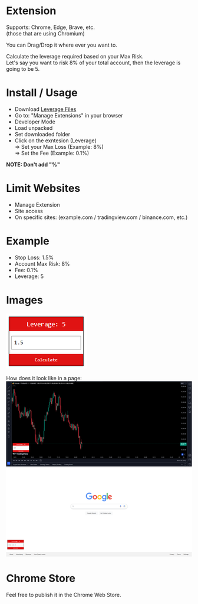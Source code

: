 # Extension
Supports: Chrome, Edge, Brave, etc.    
(those that are using Chromium)    

You can Drag/Drop it where ever you want to.    

Calculate the leverage required based on your Max Risk.    
Let's say you want to risk 8% of your total account, then the leverage is going to be 5.    

# Install / Usage
- Download [Leverage Files](https://raw.githubusercontent.com/ixjb94/leverage/refs/heads/main/dist.zip)
- Go to: "Manage Extensions" in your browser
- Developer Mode
- Load unpacked
- Set downloaded folder
- Click on the exntesion (Leverage)    
    => Set your Max Loss (Example: 8%)    
    => Set the Fee (Example: 0.1%)    

**NOTE: Don't add "%"**

# Limit Websites
- Manage Extension
- Site access
- On specific sites: (example.com / tradingview.com / binance.com, etc.)

# Example
- Stop Loss: 1.5%    
- Account Max Risk: 8%    
- Fee: 0.1%    
- Leverage: 5

# Images
![Leverage](https://raw.githubusercontent.com/ixjb94/leverage/refs/heads/main/images/1.png  "Leverage")

How does it look like in a page:    
![TradingView](https://raw.githubusercontent.com/ixjb94/leverage/refs/heads/main/images/3.png  "TradingView")
![Google](https://raw.githubusercontent.com/ixjb94/leverage/refs/heads/main/images/2.png  "Google")

# Chrome Store
Feel free to publish it in the Chrome Web Store.
